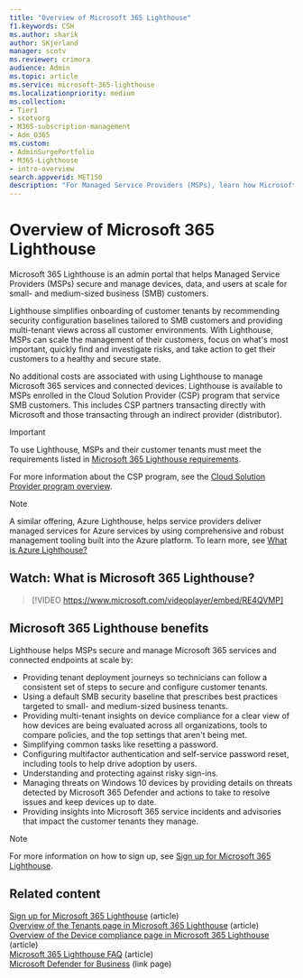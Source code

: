 ```yaml
---
title: "Overview of Microsoft 365 Lighthouse"
f1.keywords: CSH
ms.author: sharik
author: SKjerland
manager: scotv
ms.reviewer: crimora
audience: Admin
ms.topic: article
ms.service: microsoft-365-lighthouse
ms.localizationpriority: medium
ms.collection:
- Tier1
- scotvorg
- M365-subscription-management
- Adm_O365
ms.custom:
- AdminSurgePortfolio
- M365-Lighthouse 
- intro-overview                        
search.appverid: MET150
description: "For Managed Service Providers (MSPs), learn how Microsoft 365 Lighthouse can help you secure and manage customer tenants in one location."
---
```


# Overview of Microsoft 365 Lighthouse

Microsoft 365 Lighthouse is an admin portal that helps Managed Service Providers (MSPs) secure and manage devices, data, and users at scale for small- and medium-sized business (SMB) customers.

Lighthouse simplifies onboarding of customer tenants by recommending security configuration baselines tailored to SMB customers and providing multi-tenant views across all customer environments. With Lighthouse, MSPs can scale the management of their customers, focus on what's most important, quickly find and investigate risks, and take action to get their customers to a healthy and secure state.

No additional costs are associated with using Lighthouse to manage Microsoft 365 services and connected devices. Lighthouse is available to MSPs enrolled in the Cloud Solution Provider (CSP) program that service SMB customers. This includes CSP partners transacting directly with Microsoft and those transacting through an indirect provider (distributor).

> [!IMPORTANT] 
> To use Lighthouse, MSPs and their customer tenants must meet the requirements listed in [Microsoft 365 Lighthouse requirements](m365-lighthouse-requirements.md).

For more information about the CSP program, see the [Cloud Solution Provider program overview](/partner-center/csp-overview).

> [!NOTE]  
> A similar offering, Azure Lighthouse, helps service providers deliver managed services for Azure services by using comprehensive and robust management tooling built into the Azure platform. To learn more, see [What is Azure Lighthouse?](/azure/lighthouse/overview)   

## Watch: What is Microsoft 365 Lighthouse?

> [!VIDEO https://www.microsoft.com/videoplayer/embed/RE4QVMP]

## Microsoft 365 Lighthouse benefits

Lighthouse helps MSPs secure and manage Microsoft 365 services and connected endpoints at scale by:

- Providing tenant deployment journeys so technicians can follow a consistent set of steps to secure and configure customer tenants. 
- Using a default SMB security baseline that prescribes best practices targeted to small- and medium-sized business tenants. 
- Providing multi-tenant insights on device compliance for a clear view of how devices are being evaluated across all organizations, tools to compare policies, and the top settings that aren't being met. 
- Simplifying common tasks like resetting a password.
- Configuring multifactor authentication and self-service password reset, including tools to help drive adoption by users. 
- Understanding and protecting against risky sign-ins.
- Managing threats on Windows 10 devices by providing details on threats detected by Microsoft 365 Defender and actions to take to resolve issues and keep devices up to date.
- Providing insights into Microsoft 365 service incidents and advisories that impact the customer tenants they manage.

> [!NOTE] 
> For more information on how to sign up, see [Sign up for Microsoft 365 Lighthouse](m365-lighthouse-sign-up.md).

## Related content

[Sign up for Microsoft 365 Lighthouse](m365-lighthouse-sign-up.md) (article)  
[Overview of the Tenants page in Microsoft 365 Lighthouse](m365-lighthouse-tenants-page-overview.md) (article)   
[Overview of the Device compliance page in Microsoft 365 Lighthouse](m365-lighthouse-device-compliance-page-overview.md) (article)   
[Microsoft 365 Lighthouse FAQ](m365-lighthouse-faq.yml) (article)   
[Microsoft Defender for Business](../security/defender-business/index.yml) (link page)